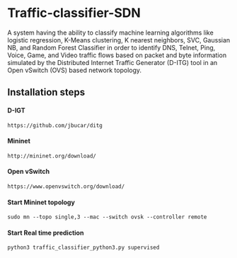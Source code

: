 # Traffic-classifier-SDN
A system having the ability to classify machine learning algorithms like logistic regression, K-Means clustering, K nearest neighbors, SVC, Gaussian NB, and Random Forest Classifier in order to identify DNS, Telnet, Ping, Voice, Game, and Video traffic flows based on packet and byte information simulated by the Distributed Internet Traffic Generator (D-ITG) tool in an Open vSwitch (OVS) based network topology.

## Installation steps

#### D-IGT

```
https://github.com/jbucar/ditg
```


#### Mininet

```
http://mininet.org/download/
```

#### Open vSwitch

```
https://www.openvswitch.org/download/
```

#### Start Mininet topology

```
sudo mn --topo single,3 --mac --switch ovsk --controller remote

```
#### Start Real time prediction

```
python3 traffic_classifier_python3.py supervised 
```

